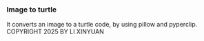 ### Image to turtle

It converts an image to a turtle code, by using pillow and pyperclip.
COPYRIGHT 2025 BY LI XINYUAN
